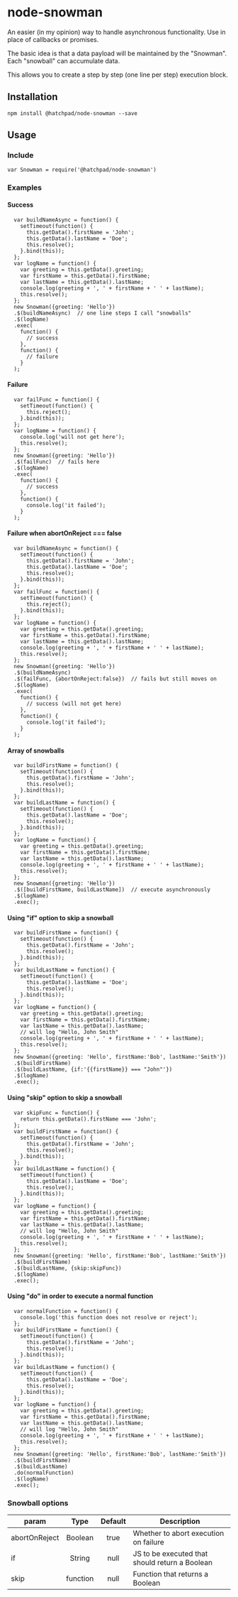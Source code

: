 # node-snowman

An easier (in my opinion) way to handle asynchronous functionality. Use in place of callbacks or promises.

The basic idea is that a data payload will be maintained by the "Snowman". Each "snowball" can accumulate data.

This allows you to create a step by step (one line per step) execution block.

## Installation

`npm install @hatchpad/node-snowman --save`

## Usage

### Include

`var Snowman = require('@hatchpad/node-snowman')`

### Examples
#### Success
```
  var buildNameAsync = function() {
    setTimeout(function() {
      this.getData().firstName = 'John';
      this.getData().lastName = 'Doe';
      this.resolve();
    }.bind(this));
  };
  var logName = function() {
    var greeting = this.getData().greeting;
    var firstName = this.getData().firstName;
    var lastName = this.getData().lastName;
    console.log(greeting + ', ' + firstName + ' ' + lastName);
    this.resolve();
  };
  new Snowman({greeting: 'Hello'})
  .$(buildNameAsync)  // one line steps I call "snowballs"
  .$(logName)
  .exec(
    function() {
      // success
    },
    function() {
      // failure
    }
  );
```
#### Failure
```
  var failFunc = function() {
    setTimeout(function() {
      this.reject();
    }.bind(this));
  };
  var logName = function() {
    console.log('will not get here');
    this.resolve();
  };
  new Snowman({greeting: 'Hello'})
  .$(failFunc)  // fails here
  .$(logName)
  .exec(
    function() {
      // success
    },
    function() {
      console.log('it failed');
    }
  );
```
#### Failure when abortOnReject === false
```
  var buildNameAsync = function() {
    setTimeout(function() {
      this.getData().firstName = 'John';
      this.getData().lastName = 'Doe';
      this.resolve();
    }.bind(this));
  };
  var failFunc = function() {
    setTimeout(function() {
      this.reject();
    }.bind(this));
  };
  var logName = function() {
    var greeting = this.getData().greeting;
    var firstName = this.getData().firstName;
    var lastName = this.getData().lastName;
    console.log(greeting + ', ' + firstName + ' ' + lastName);
    this.resolve();
  };
  new Snowman({greeting: 'Hello'})
  .$(buildNameAsync)
  .$(failFunc, {abortOnReject:false})  // fails but still moves on
  .$(logName)
  .exec(
    function() {
      // success (will not get here)
    },
    function() {
      console.log('it failed');
    }
  );
```
#### Array of snowballs
```
  var buildFirstName = function() {
    setTimeout(function() {
      this.getData().firstName = 'John';
      this.resolve();
    }.bind(this));
  };
  var buildLastName = function() {
    setTimeout(function() {
      this.getData().lastName = 'Doe';
      this.resolve();
    }.bind(this));
  };
  var logName = function() {
    var greeting = this.getData().greeting;
    var firstName = this.getData().firstName;
    var lastName = this.getData().lastName;
    console.log(greeting + ', ' + firstName + ' ' + lastName);
    this.resolve();
  };
  new Snowman({greeting: 'Hello'})
  .$([buildFirstName, buildLastName])  // execute asynchronously
  .$(logName)
  .exec();
```
#### Using "if" option to skip a snowball
```
  var buildFirstName = function() {
    setTimeout(function() {
      this.getData().firstName = 'John';
      this.resolve();
    }.bind(this));
  };
  var buildLastName = function() {
    setTimeout(function() {
      this.getData().lastName = 'Doe';
      this.resolve();
    }.bind(this));
  };
  var logName = function() {
    var greeting = this.getData().greeting;
    var firstName = this.getData().firstName;
    var lastName = this.getData().lastName;
    // will log "Hello, John Smith"
    console.log(greeting + ', ' + firstName + ' ' + lastName);
    this.resolve();
  };
  new Snowman({greeting: 'Hello', firstName:'Bob', lastName:'Smith'})
  .$(buildFirstName)
  .$(buildLastName, {if:'{{firstName}} === "John"'})
  .$(logName)
  .exec();
```
#### Using "skip" option to skip a snowball
```
  var skipFunc = function() {
    return this.getData().firstName === 'John';
  };
  var buildFirstName = function() {
    setTimeout(function() {
      this.getData().firstName = 'John';
      this.resolve();
    }.bind(this));
  };
  var buildLastName = function() {
    setTimeout(function() {
      this.getData().lastName = 'Doe';
      this.resolve();
    }.bind(this));
  };
  var logName = function() {
    var greeting = this.getData().greeting;
    var firstName = this.getData().firstName;
    var lastName = this.getData().lastName;
    // will log "Hello, John Smith"
    console.log(greeting + ', ' + firstName + ' ' + lastName);
    this.resolve();
  };
  new Snowman({greeting: 'Hello', firstName:'Bob', lastName:'Smith'})
  .$(buildFirstName)
  .$(buildLastName, {skip:skipFunc})
  .$(logName)
  .exec();
```
#### Using "do" in order to execute a normal function
```
  var normalFunction = function() {
    console.log('this function does not resolve or reject');
  };
  var buildFirstName = function() {
    setTimeout(function() {
      this.getData().firstName = 'John';
      this.resolve();
    }.bind(this));
  };
  var buildLastName = function() {
    setTimeout(function() {
      this.getData().lastName = 'Doe';
      this.resolve();
    }.bind(this));
  };
  var logName = function() {
    var greeting = this.getData().greeting;
    var firstName = this.getData().firstName;
    var lastName = this.getData().lastName;
    // will log "Hello, John Smith"
    console.log(greeting + ', ' + firstName + ' ' + lastName);
    this.resolve();
  };
  new Snowman({greeting: 'Hello', firstName:'Bob', lastName:'Smith'})
  .$(buildFirstName)
  .$(buildLastName)
  .do(normalFunction)
  .$(logName)
  .exec();
```
### Snowball options
| param         | Type          | Default | Description
| ------------- |:-------------:| :------:| ------------
| abortOnReject | Boolean       | true    | Whether to abort execution on failure
| if            | String        | null    | JS to be executed that should return a Boolean
| skip          | function      | null    | Function that returns a Boolean
